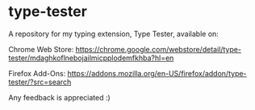 # type-tester
A repository for my typing extension, Type Tester, available on:

Chrome Web Store: https://chrome.google.com/webstore/detail/type-tester/mdaghkoflnebojailmicpplodemfkhba?hl=en

Firefox Add-Ons: https://addons.mozilla.org/en-US/firefox/addon/type-tester/?src=search

Any feedback is appreciated :)

